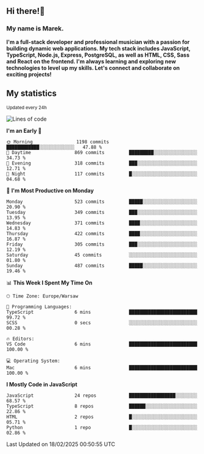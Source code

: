 ## Hi there!👋 ##
### My name is Marek. ###

**I'm a full-stack developer and professional musician with a passion for building dynamic web applications. My tech stack includes JavaScript, TypeScript, Node.js, Express, PostgreSQL, as well as HTML, CSS, Sass and React on the frontend. I'm always learning and exploring new technologies to level up my skills. Let's connect and collaborate on exciting projects!**

## My statistics ##
<sub>Updated every 24h</sub>
<!--START_SECTION:waka-->
![Lines of code](https://img.shields.io/badge/From%20Hello%20World%20I%27ve%20Written-110.3%20thousand%20lines%20of%20code-blue)

**I'm an Early 🐤** 

```text
🌞 Morning                1198 commits        ████████████░░░░░░░░░░░░░   47.88 % 
🌆 Daytime                869 commits         █████████░░░░░░░░░░░░░░░░   34.73 % 
🌃 Evening                318 commits         ███░░░░░░░░░░░░░░░░░░░░░░   12.71 % 
🌙 Night                  117 commits         █░░░░░░░░░░░░░░░░░░░░░░░░   04.68 % 
```
📅 **I'm Most Productive on Monday** 

```text
Monday                   523 commits         █████░░░░░░░░░░░░░░░░░░░░   20.90 % 
Tuesday                  349 commits         ███░░░░░░░░░░░░░░░░░░░░░░   13.95 % 
Wednesday                371 commits         ████░░░░░░░░░░░░░░░░░░░░░   14.83 % 
Thursday                 422 commits         ████░░░░░░░░░░░░░░░░░░░░░   16.87 % 
Friday                   305 commits         ███░░░░░░░░░░░░░░░░░░░░░░   12.19 % 
Saturday                 45 commits          ░░░░░░░░░░░░░░░░░░░░░░░░░   01.80 % 
Sunday                   487 commits         █████░░░░░░░░░░░░░░░░░░░░   19.46 % 
```


📊 **This Week I Spent My Time On** 

```text
🕑︎ Time Zone: Europe/Warsaw

💬 Programming Languages: 
TypeScript               6 mins              █████████████████████████   99.72 % 
SCSS                     0 secs              ░░░░░░░░░░░░░░░░░░░░░░░░░   00.28 % 

🔥 Editors: 
VS Code                  6 mins              █████████████████████████   100.00 % 

💻 Operating System: 
Mac                      6 mins              █████████████████████████   100.00 % 
```

**I Mostly Code in JavaScript** 

```text
JavaScript               24 repos            █████████████████░░░░░░░░   68.57 % 
TypeScript               8 repos             ██████░░░░░░░░░░░░░░░░░░░   22.86 % 
HTML                     2 repos             █░░░░░░░░░░░░░░░░░░░░░░░░   05.71 % 
Python                   1 repo              █░░░░░░░░░░░░░░░░░░░░░░░░   02.86 % 
```




 Last Updated on 18/02/2025 00:50:55 UTC
<!--END_SECTION:waka-->

<!--
**MarekSax/MarekSax** is a ✨ _special_ ✨ repository because its `README.md` (this file) appears on your GitHub profile.

Here are some ideas to get you started:

- 🔭 I’m currently working on ...
- 🌱 I’m currently learning ...
- 👯 I’m looking to collaborate on ...
- 🤔 I’m looking for help with ...
- 💬 Ask me about ...
- 📫 How to reach me: ...
- 😄 Pronouns: ...
- ⚡ Fun fact: ...
-->
